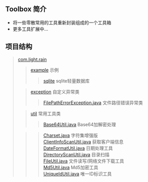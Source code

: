 ## Toolbox 简介

- 将一些零散常用的工具重新封装组成的一个工具箱
- 更多工具扩展中...

## 项目结构

> [com.light.rain](src%2Fmain%2Fjava%2Fcom%2Flight%2Frain)
> > [example](src%2Fmain%2Fjava%2Fcom%2Flight%2Frain%2Fexample) 示例
> > > [sqlite](src%2Fmain%2Fjava%2Fcom%2Flight%2Frain%2Fexample%2Fsqlite) sqlite轻量数据库</br>
>
> > [exception](src%2Fmain%2Fjava%2Fcom%2Flight%2Frain%2Fexception) 自定义异常类
> > > [FilePathErrorException.java](src%2Fmain%2Fjava%2Fcom%2Flight%2Frain%2Fexception%2FFilePathErrorException.java)
> > 文件路径错误异常类</br>
>
> > [util](src%2Fmain%2Fjava%2Fcom%2Flight%2Frain%2Futil) 常用工具类
> > > [Base64Util.java](src%2Fmain%2Fjava%2Fcom%2Flight%2Frain%2Futil%2FBase64Util.java) Base64加解密处理</br>
> 
> > > [Charset.java](src%2Fmain%2Fjava%2Fcom%2Flight%2Frain%2Futil%2FCharset.java) 字符集增强版</br>
> > > [ClientInfoScanUtil.java](src%2Fmain%2Fjava%2Fcom%2Flight%2Frain%2Futil%2FClientInfoScanUtil.java)
> > 获取客户端信息</br>
> > > [DateFormatUtil.java](src%2Fmain%2Fjava%2Fcom%2Flight%2Frain%2Futil%2FDateFormatUtil.java) 日期处理工具</br>
> > > [DirectoryScanUtil.java](src%2Fmain%2Fjava%2Fcom%2Flight%2Frain%2Futil%2FDirectoryScanUtil.java) 目录扫描</br>
> > > [FileUtil.java](src%2Fmain%2Fjava%2Fcom%2Flight%2Frain%2Futil%2FFileUtil.java) 文件读写/网络文件下载工具</br>
> > > [Md5Util.java](src%2Fmain%2Fjava%2Fcom%2Flight%2Frain%2Futil%2FMd5Util.java) Md5加密工具</br>
> > > [UniqueIdUtil.java](src%2Fmain%2Fjava%2Fcom%2Flight%2Frain%2Futil%2FUniqueIdUtil.java) 唯一ID标识工具</br>
